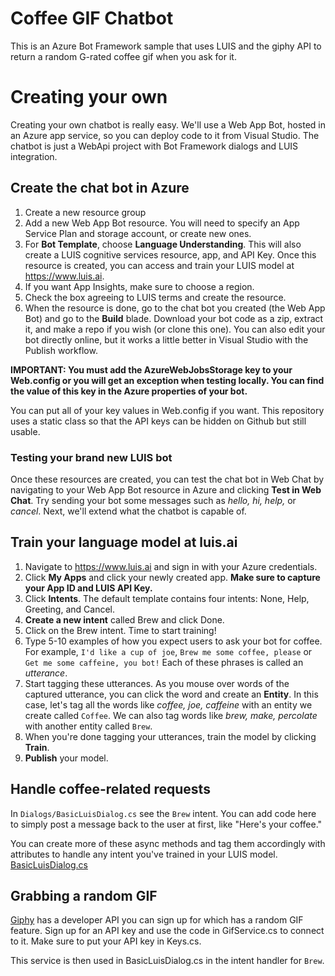 # Coffee GIF Chatbot
This is an Azure Bot Framework sample that uses LUIS and the giphy API to return a random G-rated coffee gif when you ask for it. 

# Creating your own
Creating your own chatbot is really easy. We'll use a Web App Bot, hosted in an Azure app service, so you can deploy code to it from Visual Studio. The chatbot is just a WebApi project with Bot Framework dialogs and LUIS integration. 

## Create the chat bot in Azure
1. Create a new resource group
2. Add a new Web App Bot resource. You will need to specify an App Service Plan and storage account, or create new ones.
3. For **Bot Template**, choose **Language Understanding**. This will also create a LUIS cognitive services resource, app, and API Key. Once this resource is created, you can access and train your LUIS model at https://www.luis.ai. 
4. If you want App Insights, make sure to choose a region.
5. Check the box agreeing to LUIS terms and create the resource. 
6. When the resource is done, go to the chat bot you created (the Web App Bot) and go to the **Build** blade. Download your bot code as a zip, extract it, and make a repo if you wish (or clone this one). You can also edit your bot directly online, but it works a little better in Visual Studio with the Publish workflow.

**IMPORTANT: You must add the AzureWebJobsStorage key to your Web.config or you will get an exception when testing locally. You can find the value of this key in the Azure properties of your bot.**

You can put all of your key values in Web.config if you want. This repository uses a static class so that the API keys can be hidden on Github but still usable.

### Testing your brand new LUIS bot
Once these resources are created, you can test the chat bot in Web Chat by navigating to your Web App Bot resource in Azure and clicking **Test in Web Chat**. Try sending your bot some messages such as *hello, hi, help,* or *cancel*. Next, we'll extend what the chatbot is capable of. 

## Train your language model at luis.ai
1. Navigate to https://www.luis.ai and sign in with your Azure credentials.
2. Click **My Apps** and click your newly created app. **Make sure to capture your App ID and LUIS API Key.**
3. Click **Intents**. The default template contains four intents: None, Help, Greeting, and Cancel.
4. **Create a new intent** called Brew and click Done. 
5. Click on the Brew intent. Time to start training!
6. Type 5-10 examples of how you expect users to ask your bot for coffee. For example, `I'd like a cup of joe`, `Brew me some coffee, please` or `Get me some caffeine, you bot!` Each of these phrases is called an *utterance*.
7. Start tagging these utterances. As you mouse over words of the captured utterance, you can click the word and create an **Entity**. In this case, let's tag all the words like *coffee, joe, caffeine* with an entity we create called `Coffee`. We can also tag words like *brew, make, percolate* with another entity called `Brew`. 
8. When you're done tagging your utterances, train the model by clicking **Train**.
9. **Publish** your model. 

## Handle coffee-related requests
In `Dialogs/BasicLuisDialog.cs` see the `Brew` intent. You can add code here to simply post a message back to the user at first, like "Here's your coffee."

You can create more of these async methods and tag them accordingly with attributes to handle any intent you've trained in your LUIS model. 
[BasicLuisDialog.cs](https://github.com/danwaters/CoffeeGifChatbot/blob/b3f13f8fab0306baa479457faa2fc5f263a53fa6/Dialogs/BasicLuisDialog.cs#L48)

## Grabbing a random GIF
[Giphy](https://www.giphy.com) has a developer API you can sign up for which has a random GIF feature. Sign up for an API key and use the code in GifService.cs to connect to it. Make sure to put your API key in Keys.cs. 

This service is then used in BasicLuisDialog.cs in the intent handler for `Brew`.
